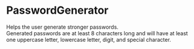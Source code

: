 # PasswordGenerator

Helps the user generate stronger passwords.  
Generated passwords are at least 8 characters long and will have at least one uppercase letter, lowercase letter, digit, and special character.